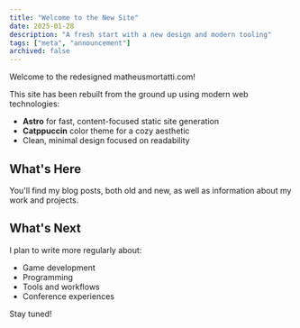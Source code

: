 ```yaml
---
title: "Welcome to the New Site"
date: 2025-01-28
description: "A fresh start with a new design and modern tooling"
tags: ["meta", "announcement"]
archived: false
---
```


Welcome to the redesigned matheusmortatti.com!

This site has been rebuilt from the ground up using modern web technologies:

- **Astro** for fast, content-focused static site generation
- **Catppuccin** color theme for a cozy aesthetic
- Clean, minimal design focused on readability

## What's Here

You'll find my blog posts, both old and new, as well as information about my work and projects.

## What's Next

I plan to write more regularly about:
- Game development
- Programming
- Tools and workflows
- Conference experiences

Stay tuned!

